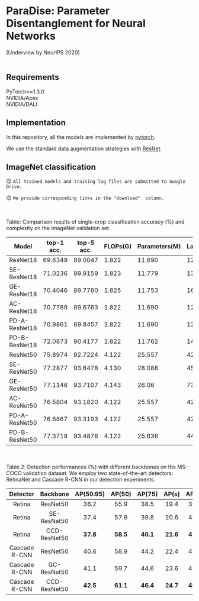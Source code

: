 # ParaDise: Parameter Disentanglement for Neural Networks
(Underview by NeurIPS 2020)
<br><br>

## Requirements
PyTorch>=1.3.0<br>
NVIDIA/Apex<br>
NVIDIA/DALI<br>

## Implementation
In this repository, all the models are implemented by [pytorch](https://pytorch.org/).<br>

We use the standard data augmentation strategies with [ResNet](https://github.com/pytorch/examples/blob/master/imagenet/main.py).<br>

## ImageNet classification

:blush: `All trained models and training log files are submitted to Google Drive.`

:blush: `We provide corresponding links in the "download"  column.`

<br>
<br>
Table:  Comparison results of single-crop classification accuracy (%) and complexity on the ImageNet validation set.

| Model | top-1 acc. |top-5 acc. |FLOPs(G)|Parameters(M)|Latency(cpu)|Download|
| --- | --- |--- |--- |--- |---|---|
| ResNet18 | 69.6349 |89.0047|1.822|11.690|12ms|<a href="">model</a> <a href="">log</a>|
| SE-ResNet18 | 71.0236 |89.9159|1.823|11.779|13ms|<a href="">model</a> <a href="">log</a>|
| GE-ResNet18 | 70.4046 |89.7780|1.825|11.753|16ms|<a href="">model</a> <a href="">log</a>|
| AC-ResNet18 | 70.7789 |89.6763|1.822|11.690|12ms|<a href="">model</a> <a href="">log</a>|
| PD-A-ResNet18 | 70.9861 |89.8457|1.822|11.690|12ms|<a href="">model</a> <a href="">log</a>|
| PD-B-ResNet18 | 72.0873 |90.4177|1.822|11.762|14ms|<a href="">model</a> <a href="">log</a>|
| ResNet50 | 75.8974|92.7224|4.122|25.557|42ms|<a href="">model</a> <a href="">log</a>|
| SE-ResNet50 | 77.2877|93.6478|4.130|28.088|45ms|<a href="">model</a> <a href="">log</a>|
| GE-ResNet50 | 77.1146 |93.7107|4.143|26.06|73ms|<a href="">model</a> <a href="">log</a>|
| AC-ResNet50 |76.5804|93.1820|4.122|25.557|42ms|<a href="">model</a> <a href="">log</a>|
| PD-A-ResNet50 | 76.6867|93.3193|4.122|25.557|42ms|<a href="">model</a> <a href="">log</a>|
| PD-B-ResNet50 |77.3718 |93.4876|4.122|25.636|44ms|<a href="">model</a> <a href="">log</a>|



<br>
<br>
Table 2: Detection performances (%) with different backbones on the MS-COCO validation dataset. We employ two state-of-the-art detectors: RetinaNet and Cascade R-CNN  in our detection experiments.

| Detector | Backbone | AP(50:95) | AP(50) | AP(75) | AP(s)|AP(m)|AP(l)|Download
|:-:|:-:|:-:|:-:|:-:|:-:|:-:|:-:|:-:|
|Retina|ResNet50|36.2|55.9|38.5|19.4|39.8|48.3|[model](https://drive.google.com/open?id=1imZvUrwg6Vy6TFRLAsL62FsF-DyizZXR) [log](https://drive.google.com/open?id=14rRmHai_9ghL5oC-1DTTiLrt4w_HY0Yl)
|Retina|SE-ResNet50|37.4|57.8|39.8|20.6|40.8|50.3|[model](https://drive.google.com/open?id=1ivzPfC_JhpO7DPs6vzlHGxkZBf2sC60p) [log](https://drive.google.com/open?id=1mKctgPjf9QbEXTeSm_-J_kqeiVNGuMT7)
|Retina|CCD-ResNet50|**37.8**|**58.5**|**40.1**|**21.6**|**41.5**|**50.9**|[model](https://drive.google.com/open?id=1StYpULhwgCwG_ZacBR1bRFqbgt6FRHZr) [log](https://drive.google.com/open?id=1ADWdGj2NcuiK2SCExfWKM8ovypBC68FL)
Cascade R-CNN|ResNet50|40.6|58.9|44.2|22.4|43.7|54.7|[model](https://drive.google.com/open?id=1jGUT2KsFggLSJMkH0cgJUJV_p_cSM-7f) [log](https://drive.google.com/open?id=13g-4XlMlySVUJyrvWeU5FVCA--cojaCk)
Cascade R-CNN|GC-ResNet50|41.1|59.7|44.6|23.6|44.1|54.3|[model](https://drive.google.com/open?id=19cv3TReITDMJuvmAleGzzt3H39iq3pYl) [log](https://drive.google.com/open?id=1uCcKukd4HKtxIc1uUfKydd-_NIPnj9_i)
Cascade R-CNN|CCD-ResNet50|**42.5**|**61.1**|**46.4**|**24.7**|**45.9**|**56.5**|[model](https://drive.google.com/open?id=1655frDSIzUpxjOD4Bt2-l6w0D5DBo2Yn) [log](https://drive.google.com/open?id=1655frDSIzUpxjOD4Bt2-l6w0D5DBo2Yn)
